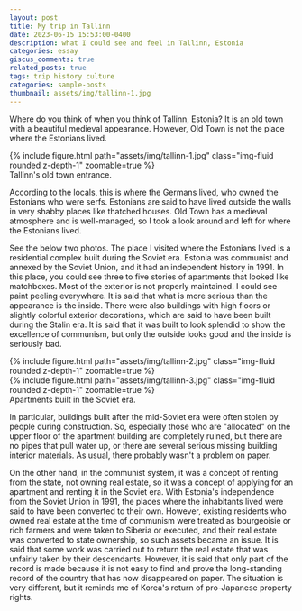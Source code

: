 ```yaml
---
layout: post
title: My trip in Tallinn
date: 2023-06-15 15:53:00-0400
description: what I could see and feel in Tallinn, Estonia
categories: essay
giscus_comments: true
related_posts: true
tags: trip history culture
categories: sample-posts
thumbnail: assets/img/tallinn-1.jpg
---
```



Where do you think of when you think of Tallinn, Estonia? It is an old town with a beautiful medieval appearance. However, Old Town is not the place where the Estonians lived.

<div class="row mt-3">
    {% include figure.html path="assets/img/tallinn-1.jpg" class="img-fluid rounded z-depth-1" zoomable=true  %}
</div>
<div class="caption">
    Tallinn's old town entrance.
</div>

According to the locals, this is where the Germans lived, who owned the Estonians who were serfs. Estonians are said to have lived outside the walls in very shabby places like thatched houses. Old Town has a medieval atmosphere and is well-managed, so I took a look around and left for where the Estonians lived. 

See the below two photos. The place I visited where the Estonians lived is a residential complex built during the Soviet era. Estonia was communist and annexed by the Soviet Union, and it had an independent history in 1991. In this place, you could see three to five stories of apartments that looked like matchboxes. Most of the exterior is not properly maintained. I could see paint peeling everywhere. It is said that what is more serious than the appearance is the inside. There were also buildings with high floors or slightly colorful exterior decorations, which are said to have been built during the Stalin era. It is said that it was built to look splendid to show the excellence of communism, but only the outside looks good and the inside is seriously bad. 

<div class="row mt-3">
    <div class="col-sm mt-3 mt-md-0">
        {% include figure.html path="assets/img/tallinn-2.jpg" class="img-fluid rounded z-depth-1" zoomable=true %}
    </div>
    <div class="col-sm mt-3 mt-md-0">
        {% include figure.html path="assets/img/tallinn-3.jpg" class="img-fluid rounded z-depth-1" zoomable=true %}
    </div>
</div>
<div class="caption">
    Apartments built in the Soviet era.
</div>

In particular, buildings built after the mid-Soviet era were often stolen by people during construction. So, especially those who are "allocated" on the upper floor of the apartment building are completely ruined, but there are no pipes that pull water up, or there are several serious missing building interior materials. As usual, there probably wasn't a problem on paper. 

On the other hand, in the communist system, it was a concept of renting from the state, not owning real estate, so it was a concept of applying for an apartment and renting it in the Soviet era. With Estonia's independence from the Soviet Union in 1991, the places where the inhabitants lived were said to have been converted to their own. However, existing residents who owned real estate at the time of communism were treated as bourgeoisie or rich farmers and were taken to Siberia or executed, and their real estate was converted to state ownership, so such assets became an issue. It is said that some work was carried out to return the real estate that was unfairly taken by their descendants. However, it is said that only part of the record is made because it is not easy to find and prove the long-standing record of the country that has now disappeared on paper. The situation is very different, but it reminds me of Korea's return of pro-Japanese property rights.
